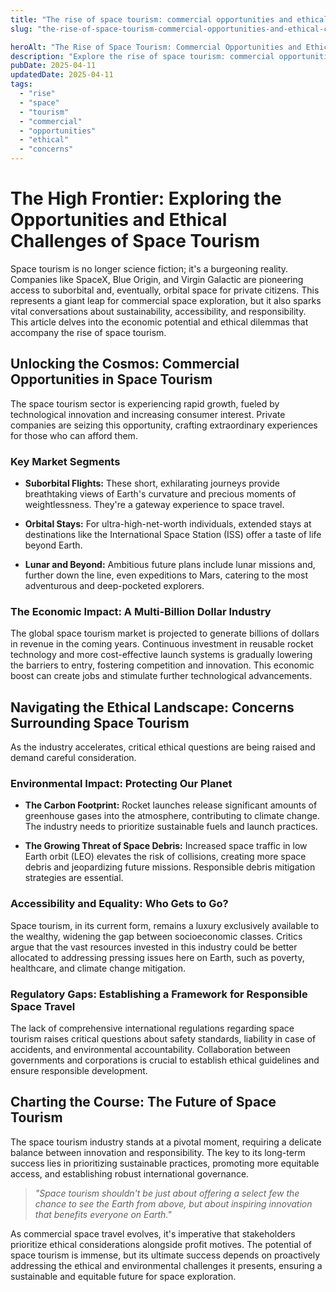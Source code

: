 ```yaml
---
title: "The rise of space tourism: commercial opportunities and ethical concerns"
slug: "the-rise-of-space-tourism-commercial-opportunities-and-ethical-concerns"

heroAlt: "The Rise of Space Tourism: Commercial Opportunities and Ethical Concerns visual cover image"
description: "Explore the rise of space tourism: commercial opportunities and ethical concerns in this detailed guide, offering insights, strategies, and practical tips to enhance your understanding and application of the topic."
pubDate: 2025-04-11
updatedDate: 2025-04-11
tags:
  - "rise"
  - "space"
  - "tourism"
  - "commercial"
  - "opportunities"
  - "ethical"
  - "concerns"
---
```


# The High Frontier: Exploring the Opportunities and Ethical Challenges of Space Tourism

Space tourism is no longer science fiction; it's a burgeoning reality. Companies like SpaceX, Blue Origin, and Virgin Galactic are pioneering access to suborbital and, eventually, orbital space for private citizens. This represents a giant leap for commercial space exploration, but it also sparks vital conversations about sustainability, accessibility, and responsibility. This article delves into the economic potential and ethical dilemmas that accompany the rise of space tourism.

## Unlocking the Cosmos: Commercial Opportunities in Space Tourism

The space tourism sector is experiencing rapid growth, fueled by technological innovation and increasing consumer interest. Private companies are seizing this opportunity, crafting extraordinary experiences for those who can afford them.

### Key Market Segments

- **Suborbital Flights:** These short, exhilarating journeys provide breathtaking views of Earth's curvature and precious moments of weightlessness. They're a gateway experience to space travel.

- **Orbital Stays:** For ultra-high-net-worth individuals, extended stays at destinations like the International Space Station (ISS) offer a taste of life beyond Earth.

- **Lunar and Beyond:** Ambitious future plans include lunar missions and, further down the line, even expeditions to Mars, catering to the most adventurous and deep-pocketed explorers.

### The Economic Impact: A Multi-Billion Dollar Industry

The global space tourism market is projected to generate billions of dollars in revenue in the coming years. Continuous investment in reusable rocket technology and more cost-effective launch systems is gradually lowering the barriers to entry, fostering competition and innovation. This economic boost can create jobs and stimulate further technological advancements.

## Navigating the Ethical Landscape: Concerns Surrounding Space Tourism

As the industry accelerates, critical ethical questions are being raised and demand careful consideration.

### Environmental Impact: Protecting Our Planet

- **The Carbon Footprint:** Rocket launches release significant amounts of greenhouse gases into the atmosphere, contributing to climate change. The industry needs to prioritize sustainable fuels and launch practices.

- **The Growing Threat of Space Debris:** Increased space traffic in low Earth orbit (LEO) elevates the risk of collisions, creating more space debris and jeopardizing future missions. Responsible debris mitigation strategies are essential.

### Accessibility and Equality: Who Gets to Go?

Space tourism, in its current form, remains a luxury exclusively available to the wealthy, widening the gap between socioeconomic classes. Critics argue that the vast resources invested in this industry could be better allocated to addressing pressing issues here on Earth, such as poverty, healthcare, and climate change mitigation.

### Regulatory Gaps: Establishing a Framework for Responsible Space Travel

The lack of comprehensive international regulations regarding space tourism raises critical questions about safety standards, liability in case of accidents, and environmental accountability. Collaboration between governments and corporations is crucial to establish ethical guidelines and ensure responsible development.

## Charting the Course: The Future of Space Tourism

The space tourism industry stands at a pivotal moment, requiring a delicate balance between innovation and responsibility. The key to its long-term success lies in prioritizing sustainable practices, promoting more equitable access, and establishing robust international governance.

> _"Space tourism shouldn't be just about offering a select few the chance to see the Earth from above, but about inspiring innovation that benefits everyone on Earth."_

As commercial space travel evolves, it's imperative that stakeholders prioritize ethical considerations alongside profit motives. The potential of space tourism is immense, but its ultimate success depends on proactively addressing the ethical and environmental challenges it presents, ensuring a sustainable and equitable future for space exploration.
